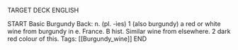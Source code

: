 TARGET DECK
ENGLISH

START
Basic
Burgundy
Back: n. (pl. -ies) 1 (also burgundy) a red or white wine from burgundy in e. France. B hist. Similar wine from elsewhere. 2 dark red colour of this.
Tags: [[Burgundy_wine]]
END
